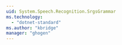 ```yaml
---
uid: System.Speech.Recognition.SrgsGrammar
ms.technology: 
  - "dotnet-standard"
ms.author: "kbridge"
manager: "ghogen"
---
```

